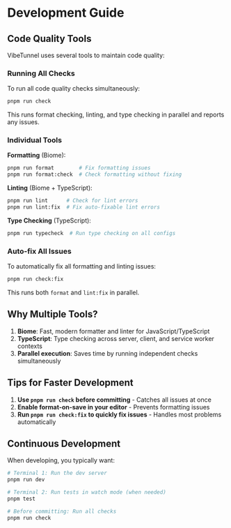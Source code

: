 # Development Guide

## Code Quality Tools

VibeTunnel uses several tools to maintain code quality:

### Running All Checks

To run all code quality checks simultaneously:

```bash
pnpm run check
```

This runs format checking, linting, and type checking in parallel and reports any issues.

### Individual Tools

**Formatting** (Biome):
```bash
pnpm run format        # Fix formatting issues
pnpm run format:check  # Check formatting without fixing
```

**Linting** (Biome + TypeScript):
```bash
pnpm run lint      # Check for lint errors
pnpm run lint:fix  # Fix auto-fixable lint errors
```

**Type Checking** (TypeScript):
```bash
pnpm run typecheck  # Run type checking on all configs
```

### Auto-fix All Issues

To automatically fix all formatting and linting issues:

```bash
pnpm run check:fix
```

This runs both `format` and `lint:fix` in parallel.

## Why Multiple Tools?

1. **Biome**: Fast, modern formatter and linter for JavaScript/TypeScript
2. **TypeScript**: Type checking across server, client, and service worker contexts
3. **Parallel execution**: Saves time by running independent checks simultaneously

## Tips for Faster Development

1. **Use `pnpm run check` before committing** - Catches all issues at once
2. **Enable format-on-save in your editor** - Prevents formatting issues
3. **Run `pnpm run check:fix` to quickly fix issues** - Handles most problems automatically

## Continuous Development

When developing, you typically want:

```bash
# Terminal 1: Run the dev server
pnpm run dev

# Terminal 2: Run tests in watch mode (when needed)
pnpm test

# Before committing: Run all checks
pnpm run check
```